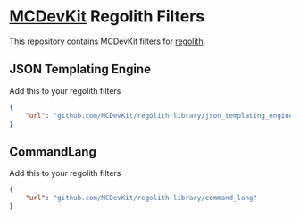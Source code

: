 # [MCDevKit](https://mcdevkit.com) Regolith Filters

This repository contains MCDevKit filters for [regolith](https://github.com/Bedrock-OSS/regolith).

## JSON Templating Engine

Add this to your regolith filters

```json
{
    "url": "github.com/MCDevKit/regolith-library/json_templating_engine"
}
```

## CommandLang

Add this to your regolith filters

```json
{
    "url": "github.com/MCDevKit/regolith-library/command_lang"
}
```

